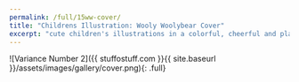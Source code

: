 ```yaml
---
permalink: /full/15ww-cover/
title: "Childrens Illustration: Wooly Woolybear Cover"
excerpt: "cute children's illustrations in a colorful, cheerful and playful setting, bringing a bright smile to the kid inside"
---
```


![Variance Number 2]({{ stuffostuff.com }}{{ site.baseurl }}/assets/images/gallery/cover.png){: .full}